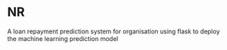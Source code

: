 # NR
A loan repayment prediction system for organisation using flask to deploy the machine learning prediction model
